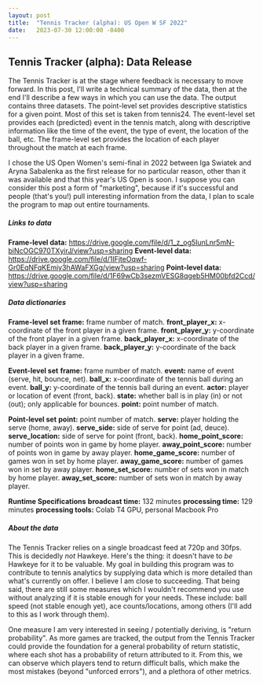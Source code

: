 ```yaml
---
layout: post
title:  "Tennis Tracker (alpha): US Open W SF 2022"
date:   2023-07-30 12:00:00 -0400
---
```

<head>
<!-- Google tag (gtag.js) -->
<script async src="https://www.googletagmanager.com/gtag/js?id=G-DGRHZS5DNM"></script>
<script>
  window.dataLayer = window.dataLayer || [];
  function gtag(){dataLayer.push(arguments);}
  gtag('js', new Date());

  gtag('config', 'G-DGRHZS5DNM');
</script>
</head>
<h2>Tennis Tracker (alpha): Data Release</h2>
<p>
The Tennis Tracker is at the stage where feedback is necessary to move forward. In this post, I'll write a technical summary of the data, then at the end I'll describe a few ways in which you can use the data. The output contains three datasets. The point-level set provides descriptive statistics for a given point. Most of this set is taken from tennis24. The event-level set provides each (predicted) event in the tennis match, along with descriptive information like the time of the event, the type of event, the location of the ball, etc. The frame-level set provides the location of each player throughout the match at each frame.
</p>
<p>
I chose the US Open Women's semi-final in 2022 between Iga Swiatek and Aryna Sabalenka as the first release for no particular reason, other than it was available and that this year's US Open is soon. I suppose you can consider this post a form of "marketing", because if it's successful and people (that's you!) pull interesting information from the data, I plan to scale the program to map out entire tournaments.
</p>
<p>
<h5>Links to data</h5>
<b>Frame-level data:</b>
<a href="https://drive.google.com/file/d/1_z_og5IunLnr5mN-biNcOGC970TXyirJ/view?usp=sharing">https://drive.google.com/file/d/1_z_og5IunLnr5mN-biNcOGC970TXyirJ/view?usp=sharing</a>
<b>Event-level data:</b>
<a href="https://drive.google.com/file/d/1IFjteOqwf-Gr0EqNFqKEmiy3hAWaFXGg/view?usp=sharing">https://drive.google.com/file/d/1IFjteOqwf-Gr0EqNFqKEmiy3hAWaFXGg/view?usp=sharing</a>
<b>Point-level data:</b>
<a href="https://drive.google.com/file/d/1F69wCb3sezmVESG8qgeb5HM00bfd2Ccd/view?usp=sharing">https://drive.google.com/file/d/1F69wCb3sezmVESG8qgeb5HM00bfd2Ccd/view?usp=sharing</a>
</p>
<p>
<h5>Data dictionaries</h5>
<b>Frame-level set</b>
<b>frame:</b> frame number of match.
<b>front_player_x:</b> x-coordinate of the front player in a given frame.
<b>front_player_y:</b> y-coordinate of the front player in a given frame.
<b>back_player_x:</b> x-coordinate of the back player in a given frame.
<b>back_player_y:</b> y-coordinate of the back player in a given frame.
</p>
<p>
<b>Event-level set</b>
<b>frame:</b> frame number of match.
<b>event:</b> name of event (serve, hit, bounce, net).
<b>ball_x:</b> x-coordinate of the tennis ball during an event.
<b>ball_y:</b> y-coordinate of the tennis ball during an event.
<b>actor:</b> player or location of event (front, back).
<b>state:</b> whether ball is in play (in) or not (out); only applicable for bounces.
<b>point:</b> point number of match.
</p>
<p>
<b>Point-level set</b>
<b>point:</b> point number of match.
<b>serve:</b> player holding the serve (home, away).
<b>serve_side:</b> side of serve for point (ad, deuce).
<b>serve_location:</b> side of serve for point (front, back).
<b>home_point_score:</b> number of points won in game by home player.
<b>away_point_score:</b> number of points won in game by away player.
<b>home_game_score:</b> number of games won in set by home player.
<b>away_game_score:</b> number of games won in set by away player.
<b>home_set_score:</b> number of sets won in match by home player.
<b>away_set_score:</b> number of sets won in match by away player.
</p>
<p>
<b>Runtime Specifications</b>
<b>broadcast time:</b> 132 minutes
<b>processing time:</b> 129 minutes
<b>processing tools:</b> Colab T4 GPU, personal Macbook Pro
</p>
<p>
<h5>About the data</h5>
The Tennis Tracker relies on a single broadcast feed at 720p and 30fps. This is decidedly <em>not</em> Hawkeye. Here's the thing: it doesn't have to <em>be</em> Hawkeye for it to be valuable. My goal in building this program was to contribute to tennis analytics by supplying data which is more detailed than what's currently on offer. I believe I am close to succeeding. That being said, there are still some measures which I wouldn't recommend you use without analyzing if it is stable enough for your needs. These include: ball speed (not stable enough yet), ace counts/locations, among others (I'll add to this as I work through them).
</p>
<p>
One measure I am very interested in seeing / potentially deriving, is "return probability". As more games are tracked, the output from the Tennis Tracker could provide the foundation for a general probability of return statistic, where each shot has a probability of return attributed to it. From this, we can observe which players tend to return difficult balls, which make the most mistakes (beyond "unforced errors"), and a plethora of other metrics.
</p>